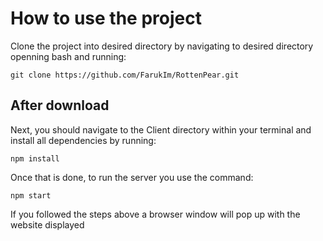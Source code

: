 # How to use the project

Clone the project into desired directory by navigating to desired directory openning bash and running:

```
git clone https://github.com/FarukIm/RottenPear.git
```

## After download

Next, you should navigate to the Client directory within your terminal and install all dependencies by running:

```
npm install
```

Once that is done, to run the server you use the command:

```
npm start
```

If you followed the steps above a browser window will pop up with the website displayed
